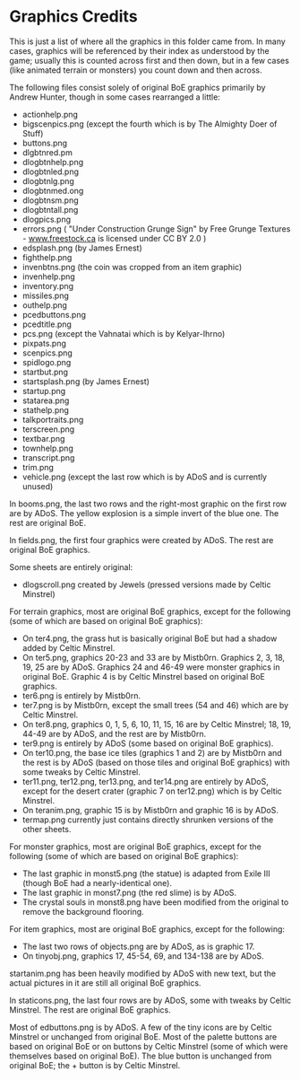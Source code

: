 Graphics Credits
================

This is just a list of where all the graphics in this folder came from. In many cases,
graphics will be referenced by their index as understood by the game; usually this is
counted across first and then down, but in a few cases (like animated terrain or monsters)
you count down and then across.

The following files consist solely of original BoE graphics primarily by Andrew Hunter,
though in some cases rearranged a little:

- actionhelp.png
- bigscenpics.png (except the fourth which is by The Almighty Doer of Stuff)
- buttons.png
- dlgbtnred.pm
- dlogbtnhelp.png
- dlogbtnled.png
- dlogbtnlg.png
- dlogbtnmed.ong
- dlogbtnsm.png
- dlogbtntall.png
- dlogpics.png
- errors.png ( "Under Construction Grunge Sign" by Free Grunge Textures - www.freestock.ca is licensed under CC BY 2.0 )
- edsplash.png (by James Ernest)
- fighthelp.png
- invenbtns.png (the coin was cropped from an item graphic)
- invenhelp.png
- inventory.png
- missiles.png
- outhelp.png
- pcedbuttons.png
- pcedtitle.png
- pcs.png (except the Vahnatai which is by Kelyar-Ihrno)
- pixpats.png
- scenpics.png
- spidlogo.png
- startbut.png
- startsplash.png (by James Ernest)
- startup.png
- statarea.png
- stathelp.png
- talkportraits.png
- terscreen.png
- textbar.png
- townhelp.png
- transcript.png
- trim.png
- vehicle.png (except the last row which is by ADoS and is currently unused)

In booms.png, the last two rows and the right-most graphic on the first row are by ADoS.
The yellow explosion is a simple invert of the blue one. The rest are original BoE.

In fields.png, the first four graphics were created by ADoS.
The rest are original BoE graphics.

Some sheets are entirely original:

- dlogscroll.png created by Jewels (pressed versions made by Celtic Minstrel)

For terrain graphics, most are original BoE graphics, except for the following (some of
which are based on original BoE graphics):

- On ter4.png, the grass hut is basically original BoE but had a shadow added by
Celtic Minstrel.
- On ter5.png, graphics 20-23 and 33 are by Mistb0rn. Graphics 2, 3, 18, 19, 25 are by ADoS.
Graphics 24 and 46-49 were monster graphics in original BoE. Graphic 4 is by Celtic Minstrel
based on original BoE graphics.
- ter6.png is entirely by Mistb0rn.
- ter7.png is by Mistb0rn, except the small trees (54 and 46) which are by Celtic
Minstrel.
- On ter8.png, graphics 0, 1, 5, 6, 10, 11, 15, 16 are by Celtic Minstrel; 18, 19, 44-49
are by ADoS, and the rest are by Mistb0rn.
- ter9.png is entirely by ADoS (some based on original BoE graphics).
- On ter10.png, the base ice tiles (graphics 1 and 2) are by Mistb0rn and the rest is by
ADoS (based on those tiles and original BoE graphics) with some tweaks by Celtic Minstrel.
- ter11.png, ter12.png, ter13.png, and ter14.png are entirely by ADoS, except for the
desert crater (graphic 7 on ter12.png) which is by Celtic Minstrel.
- On teranim.png, graphic 15 is by Mistb0rn and graphic 16 is by ADoS.
- termap.png currently just contains directly shrunken versions of the other sheets.

For monster graphics, most are original BoE graphics, except for the following (some of
which are based on original BoE graphics):

- The last graphic in monst5.png (the statue) is adapted from Exile III (though BoE had a
nearly-identical one).
- The last graphic in monst7.png (the red slime) is by ADoS.
- The crystal souls in monst8.png have been modified from the original to remove the
background flooring.

For item graphics, most are original BoE graphics, except for the following:

- The last two rows of objects.png are by ADoS, as is graphic 17.
- On tinyobj.png, graphics 17, 45-54, 69, and 134-138 are by ADoS.

startanim.png has been heavily modified by ADoS with new text, but the actual pictures
in it are still all original BoE graphics.

In staticons.png, the last four rows are by ADoS, some with tweaks by Celtic Minstrel.
The rest are original BoE graphics.

Most of edbuttons.png is by ADoS. A few of the tiny icons are by Celtic Minstrel or
unchanged from original BoE. Most of the palette buttons are based on original BoE or on
buttons by Celtic Minstrel (some of which were themselves based on original BoE). The
blue button is unchanged from original BoE; the + button is by Celtic Minstrel.
